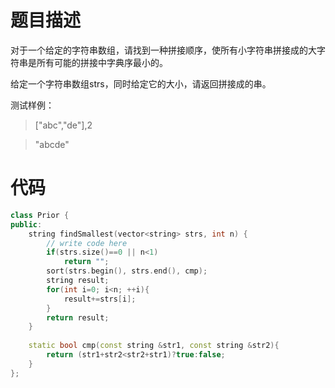 # 题目描述
对于一个给定的字符串数组，请找到一种拼接顺序，使所有小字符串拼接成的大字符串是所有可能的拼接中字典序最小的。

给定一个字符串数组strs，同时给定它的大小，请返回拼接成的串。

测试样例：
> ["abc","de"],2

> "abcde"

# 代码
```cpp
class Prior {
public:
    string findSmallest(vector<string> strs, int n) {
        // write code here
        if(strs.size()==0 || n<1)
            return "";
        sort(strs.begin(), strs.end(), cmp);
        string result;
        for(int i=0; i<n; ++i){
            result+=strs[i];
        }
        return result;
    }
    
    static bool cmp(const string &str1, const string &str2){
        return (str1+str2<str2+str1)?true:false;
    }
};
```
